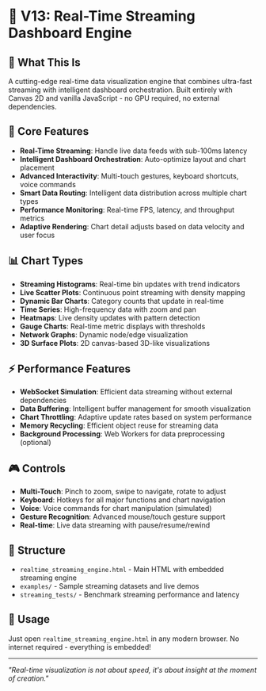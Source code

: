# 🚀 V13: Real-Time Streaming Dashboard Engine

## 🎯 What This Is
A cutting-edge real-time data visualization engine that combines ultra-fast streaming with intelligent dashboard orchestration. Built entirely with Canvas 2D and vanilla JavaScript - no GPU required, no external dependencies.

## 🌟 Core Features
- **Real-Time Streaming**: Handle live data feeds with sub-100ms latency
- **Intelligent Dashboard Orchestration**: Auto-optimize layout and chart placement
- **Advanced Interactivity**: Multi-touch gestures, keyboard shortcuts, voice commands
- **Smart Data Routing**: Intelligent data distribution across multiple chart types
- **Performance Monitoring**: Real-time FPS, latency, and throughput metrics
- **Adaptive Rendering**: Chart detail adjusts based on data velocity and user focus

## 📊 Chart Types
- **Streaming Histograms**: Real-time bin updates with trend indicators
- **Live Scatter Plots**: Continuous point streaming with density mapping
- **Dynamic Bar Charts**: Category counts that update in real-time
- **Time Series**: High-frequency data with zoom and pan
- **Heatmaps**: Live density updates with pattern detection
- **Gauge Charts**: Real-time metric displays with thresholds
- **Network Graphs**: Dynamic node/edge visualization
- **3D Surface Plots**: 2D canvas-based 3D-like visualizations

## ⚡ Performance Features
- **WebSocket Simulation**: Efficient data streaming without external dependencies
- **Data Buffering**: Intelligent buffer management for smooth visualization
- **Chart Throttling**: Adaptive update rates based on system performance
- **Memory Recycling**: Efficient object reuse for streaming data
- **Background Processing**: Web Workers for data preprocessing (optional)

## 🎮 Controls
- **Multi-Touch**: Pinch to zoom, swipe to navigate, rotate to adjust
- **Keyboard**: Hotkeys for all major functions and chart navigation
- **Voice**: Voice commands for chart manipulation (simulated)
- **Gesture Recognition**: Advanced mouse/touch gesture support
- **Real-time**: Live data streaming with pause/resume/rewind

## 📁 Structure
- `realtime_streaming_engine.html` - Main HTML with embedded streaming engine
- `examples/` - Sample streaming datasets and live demos
- `streaming_tests/` - Benchmark streaming performance and latency

## 🚀 Usage
Just open `realtime_streaming_engine.html` in any modern browser. No internet required - everything is embedded!

---

*"Real-time visualization is not about speed, it's about insight at the moment of creation."*

